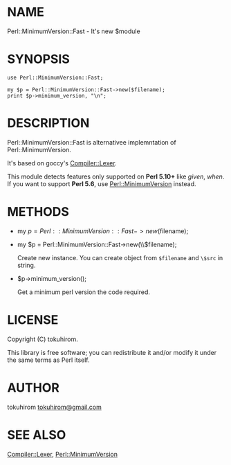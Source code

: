 # NAME

Perl::MinimumVersion::Fast - It's new $module

# SYNOPSIS

    use Perl::MinimumVersion::Fast;

    my $p = Perl::MinimumVersion::Fast->new($filename);
    print $p->minimum_version, "\n";

# DESCRIPTION

Perl::MinimumVersion::Fast is alternativee implemntation of Perl::MinimumVersion.

It's based on goccy's [Compiler::Lexer](http://search.cpan.org/perldoc?Compiler::Lexer).

This module detects features only supported on __Perl 5.10+__ like _given_, _when_.
If you want to support __Perl 5.6__, use [Perl::MinimumVersion](http://search.cpan.org/perldoc?Perl::MinimumVersion) instead.

# METHODS

- my $p = Perl::MinimumVersion::Fast->new($filename);
- my $p = Perl::MinimumVersion::Fast->new(\\$filename);

    Create new instance. You can create object from `$filename` and `\$src` in string.

- $p->minimum\_version();

    Get a minimum perl version the code required.

# LICENSE

Copyright (C) tokuhirom.

This library is free software; you can redistribute it and/or modify
it under the same terms as Perl itself.

# AUTHOR

tokuhirom <tokuhirom@gmail.com>

# SEE ALSO

[Compiler::Lexer](http://search.cpan.org/perldoc?Compiler::Lexer), [Perl::MinimumVersion](http://search.cpan.org/perldoc?Perl::MinimumVersion)
